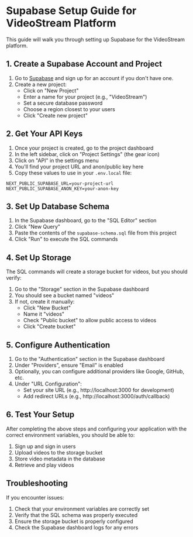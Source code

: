 # Supabase Setup Guide for VideoStream Platform

This guide will walk you through setting up Supabase for the VideoStream platform.

## 1. Create a Supabase Account and Project

1. Go to [Supabase](https://supabase.com) and sign up for an account if you don't have one.
2. Create a new project:
   - Click on "New Project"
   - Enter a name for your project (e.g., "VideoStream")
   - Set a secure database password
   - Choose a region closest to your users
   - Click "Create new project"

## 2. Get Your API Keys

1. Once your project is created, go to the project dashboard
2. In the left sidebar, click on "Project Settings" (the gear icon)
3. Click on "API" in the settings menu
4. You'll find your project URL and anon/public key here
5. Copy these values to use in your `.env.local` file:

```
NEXT_PUBLIC_SUPABASE_URL=your-project-url
NEXT_PUBLIC_SUPABASE_ANON_KEY=your-anon-key
```

## 3. Set Up Database Schema

1. In the Supabase dashboard, go to the "SQL Editor" section
2. Click "New Query"
3. Paste the contents of the `supabase-schema.sql` file from this project
4. Click "Run" to execute the SQL commands

## 4. Set Up Storage

The SQL commands will create a storage bucket for videos, but you should verify:

1. Go to the "Storage" section in the Supabase dashboard
2. You should see a bucket named "videos"
3. If not, create it manually:
   - Click "New Bucket"
   - Name it "videos"
   - Check "Public bucket" to allow public access to videos
   - Click "Create bucket"

## 5. Configure Authentication

1. Go to the "Authentication" section in the Supabase dashboard
2. Under "Providers", ensure "Email" is enabled
3. Optionally, you can configure additional providers like Google, GitHub, etc.
4. Under "URL Configuration":
   - Set your site URL (e.g., http://localhost:3000 for development)
   - Add redirect URLs (e.g., http://localhost:3000/auth/callback)

## 6. Test Your Setup

After completing the above steps and configuring your application with the correct environment variables, you should be able to:

1. Sign up and sign in users
2. Upload videos to the storage bucket
3. Store video metadata in the database
4. Retrieve and play videos

## Troubleshooting

If you encounter issues:

1. Check that your environment variables are correctly set
2. Verify that the SQL schema was properly executed
3. Ensure the storage bucket is properly configured
4. Check the Supabase dashboard logs for any errors
